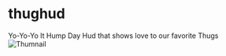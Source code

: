 # thughud
Yo-Yo-Yo It Hump Day Hud that shows love to our favorite Thugs
![Thumnail](https://imgur.com/a/pYTf01E)

